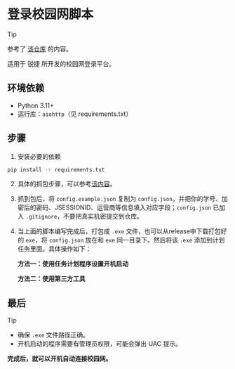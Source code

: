 # 登录校园网脚本

>[!tip]
> 
>参考了 [该仓库](https://github.com/AaronZSAM101/CampusNetworkConnection) 的内容。
>
>适用于 锐捷 所开发的校园网登录平台。

## 环境依赖
- Python 3.11+
- 运行库：`aiohttp`（见 requirements.txt）

## 步骤

1. 安装必要的依赖 
   
```bash
pip install -r requirements.txt
```

2. 具体的抓包步骤，可以参考[该内容](https://github.com/AaronZSAM101/CampusNetworkConnection/blob/main/README.md)。
   
3. 抓到包后，将 `config.example.json` 复制为 `config.json`，并把你的学号、加密后的密码、JSESSIONID、运营商等信息填入对应字段；`config.json` 已加入 `.gitignore`，不要把真实机密提交到仓库。

4. 当上面的脚本编写完成后，打包成 `.exe` 文件，也可以从release中下载打包好的 `exe`，将 `config.json` 放在和 `exe` 同一目录下。然后将该 `.exe` 添加到计划任务里面。具体操作如下：
   
   **方法一：使用任务计划程序设置开机启动**
   
   **方法二：使用第三方工具**

## 最后

> [!tip] 
> 
>  - 确保 `.exe` 文件路径正确。
>  - 开机启动的程序需要有管理员权限，可能会弹出 UAC 提示。

**完成后，就可以开机自动连接校园网。**
